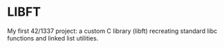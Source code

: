 # LIBFT
My first 42/1337 project: a custom C library (libft) recreating standard libc functions and linked list utilities.
